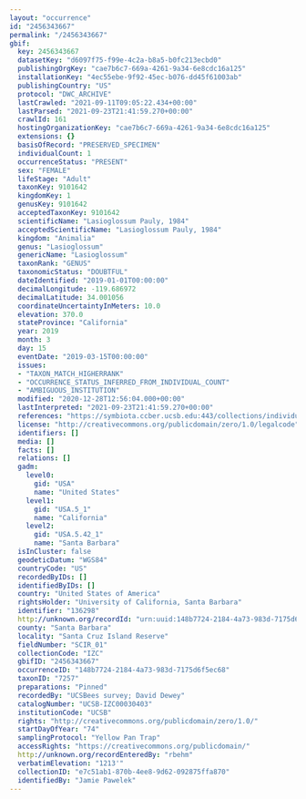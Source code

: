 ```yaml
---
layout: "occurrence"
id: "2456343667"
permalink: "/2456343667"
gbif:
  key: 2456343667
  datasetKey: "d6097f75-f99e-4c2a-b8a5-b0fc213ecbd0"
  publishingOrgKey: "cae7b6c7-669a-4261-9a34-6e8cdc16a125"
  installationKey: "4ec55ebe-9f92-45ec-b076-dd45f61003ab"
  publishingCountry: "US"
  protocol: "DWC_ARCHIVE"
  lastCrawled: "2021-09-11T09:05:22.434+00:00"
  lastParsed: "2021-09-23T21:41:59.270+00:00"
  crawlId: 161
  hostingOrganizationKey: "cae7b6c7-669a-4261-9a34-6e8cdc16a125"
  extensions: {}
  basisOfRecord: "PRESERVED_SPECIMEN"
  individualCount: 1
  occurrenceStatus: "PRESENT"
  sex: "FEMALE"
  lifeStage: "Adult"
  taxonKey: 9101642
  kingdomKey: 1
  genusKey: 9101642
  acceptedTaxonKey: 9101642
  scientificName: "Lasioglossum Pauly, 1984"
  acceptedScientificName: "Lasioglossum Pauly, 1984"
  kingdom: "Animalia"
  genus: "Lasioglossum"
  genericName: "Lasioglossum"
  taxonRank: "GENUS"
  taxonomicStatus: "DOUBTFUL"
  dateIdentified: "2019-01-01T00:00:00"
  decimalLongitude: -119.686972
  decimalLatitude: 34.001056
  coordinateUncertaintyInMeters: 10.0
  elevation: 370.0
  stateProvince: "California"
  year: 2019
  month: 3
  day: 15
  eventDate: "2019-03-15T00:00:00"
  issues:
  - "TAXON_MATCH_HIGHERRANK"
  - "OCCURRENCE_STATUS_INFERRED_FROM_INDIVIDUAL_COUNT"
  - "AMBIGUOUS_INSTITUTION"
  modified: "2020-12-28T12:56:04.000+00:00"
  lastInterpreted: "2021-09-23T21:41:59.270+00:00"
  references: "https://symbiota.ccber.ucsb.edu:443/collections/individual/index.php?occid=136298"
  license: "http://creativecommons.org/publicdomain/zero/1.0/legalcode"
  identifiers: []
  media: []
  facts: []
  relations: []
  gadm:
    level0:
      gid: "USA"
      name: "United States"
    level1:
      gid: "USA.5_1"
      name: "California"
    level2:
      gid: "USA.5.42_1"
      name: "Santa Barbara"
  isInCluster: false
  geodeticDatum: "WGS84"
  countryCode: "US"
  recordedByIDs: []
  identifiedByIDs: []
  country: "United States of America"
  rightsHolder: "University of California, Santa Barbara"
  identifier: "136298"
  http://unknown.org/recordId: "urn:uuid:148b7724-2184-4a73-983d-7175d6f5ec68"
  county: "Santa Barbara"
  locality: "Santa Cruz Island Reserve"
  fieldNumber: "SCIR_01"
  collectionCode: "IZC"
  gbifID: "2456343667"
  occurrenceID: "148b7724-2184-4a73-983d-7175d6f5ec68"
  taxonID: "7257"
  preparations: "Pinned"
  recordedBy: "UCSBees survey; David Dewey"
  catalogNumber: "UCSB-IZC00030403"
  institutionCode: "UCSB"
  rights: "http://creativecommons.org/publicdomain/zero/1.0/"
  startDayOfYear: "74"
  samplingProtocol: "Yellow Pan Trap"
  accessRights: "https://creativecommons.org/publicdomain/"
  http://unknown.org/recordEnteredBy: "rbehm"
  verbatimElevation: "1213'"
  collectionID: "e7c51ab1-870b-4ee8-9d62-092875ffa870"
  identifiedBy: "Jamie Pawelek"
---
```

